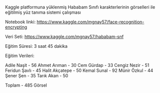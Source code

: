 Kaggle platformuna yüklenmiş Hababam Sınıfı karakterlerinin görselleri ile eğitilmiş yüz tanıma sistemi çalışması

Notebook linki:	https://www.kaggle.com/mgnay57/face-recognition-encrypting

Veri Seti:	https://www.kaggle.com/mgnay57/hababam-snf


Eğitim Süresi: 3 saat 45 dakika

Eğitim Verileri:

Adile Naşit -    56
Ahmet Arıman -   30
Cem Gürdap -     33
Cengiz Nezir -   51
Feridun Şavlı -  45
Halit Akçatepe - 50
Kemal Sunal -    92
Münir Özkul -    44
Şener Şen -      35
Tarık Akan -     50

Toplam -         485 Görsel
